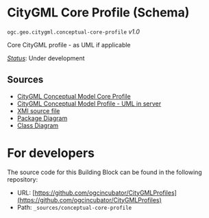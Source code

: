 
# CityGML Core Profile (Schema)

`ogc.geo.citygml.conceptual-core-profile` *v1.0*

Core CityGML profile - as UML if applicable

[*Status*](http://www.opengis.net/def/status): Under development

## Sources

* [CityGML Conceptual Model Core Profile](TBD)
* [CityGML Conceptual Model Profile -  UML in server](TBD)
* [XMI source file](TBD)
* [Package Diagram](TBD)
* [Class Diagram](TBD)

# For developers

The source code for this Building Block can be found in the following repository:

* URL: [https://github.com/ogcincubator/CityGMLProfiles](https://github.com/ogcincubator/CityGMLProfiles)
* Path: `_sources/conceptual-core-profile`

